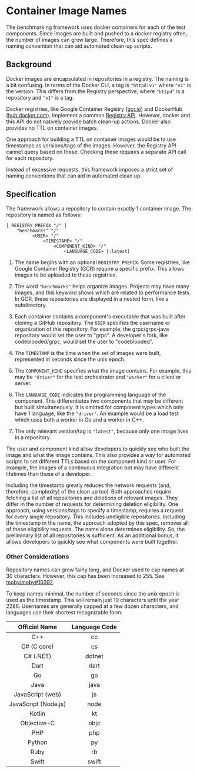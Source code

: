 # Container Image Names

The benchmarking framework uses docker containers for each of the test
components. Since images are built and pushed to a docker registry often, the
number of images can grow large. Therefore, this spec defines a naming
convention that can aid automated clean-up scripts.

## Background

Docker images are encapsulated in repositories in a registry. The naming is a
bit confusing. In terms of the Docker CLI, a tag is `"httpd:v1"` where `"v1"`
is the version. This differs from the Registry perspective, where `"httpd"` is
a repository and `"v1"` is a tag.

Docker registries, like Google Container Registry ([gcr.io]) and DockerHub
([hub.docker.com]), implement a common [Registry API]. However, docker and this
API do not natively provide batch clean-up actions. Docker also provides no TTL
on container images.

[gcr.io]: https://gcr.io
[hub.docker.com]: https://hub.docker.com
[Registry API]: https://docs.docker.com/registry/spec/api/

One approach for building a TTL on container images would be to use timestamps
as versions/tags of the images. However, the Registry API cannot query based on
these. Checking these requires a separate API call for each repository.

Instead of excessive requests, this framework imposes a strict set of naming
conventions that can aid in automated clean up.

## Specification

The framework allows a repository to contain exactly 1 container image. The
repository is named as follows:

```
[ REGISTRY_PREFIX "/" ]
    "benchmarks" "/"
          <USER> "/"
              <TIMESTAMP> "/"
                  <COMPONENT_KIND> "/"
                      <LANGUAGE_CODE> [:latest]
```

1.  The name begins with an optional `REGISTRY_PREFIX`. Some registries, like
    Google Container Registry (GCR) require a specific prefix. This allows
    images to be uploaded to these registries.

2.  The word `"benchmarks"` helps organize images. Projects may have many
    images, and this keyword shows which are related to performance tests. In
    GCR, these repositories are displayed in a nested form, like a subdirectory.

3.  Each container contains a component's executable that was built after
    cloning a GitHub repository. The `USER` specifies the username or
    organization of this repository. For example, the grpc/grpc-java repository
    would set the user to "grpc". A developer's fork, like codeblooded/grpc,
    would set the user to "codeblooded".

4.  The `TIMESTAMP` is the time when the set of images were built, represented in
    seconds since the unix epoch.

5.  The `COMPONENT_KIND` specifies what the image contains. For example, this
    may be `"driver"` for the test orchestrator and `"worker"` for a client or
    server.

6.  The `LANGUAGE_CODE` indicates the programming language of the component.
    This differentiates two components that may be different but built
    simultaneously. It is omitted for component types which only have 1
    language, like the `"driver"`. An example would be a load test which uses
    both a worker in Go and a worker in C++.

7.  The only relevant version/tag is `"latest"`, because only one image lives in
    a repository.

The user and component kind allow developers to quickly see who built the image
and what the image contains. This also provides a way for automated scripts to
set different TTLs based on the component kind or user. For example, the images
of a continuous integration bot may have different lifetimes than those of a
developer.

Including the timestamp greatly reduces the network requests (and, therefore,
complexity) of the clean up tool. Both approaches require fetching a list of all
repositories and deletions of relevant images. They differ in the number of
requests for determining deletion eligibility. One approach, using versions/tags
to specify a timestamp, requires a request for every single repository. This
includes uneligible repositories. Including the timestamp in the name, the
approach adopted by this spec, removes all of these eligibility requests. The
name alone determines eligibility. So, the preliminary list of all repositories
is sufficient. As an additional bonus, it allows developers to quickly see what
components were built together.

### Other Considerations

Repository names can grow fairly long, and Docker used to cap names at 30
characters. However, this cap has been increased to 255. See [moby/moby#10392].

[moby/moby#10392]: https://github.com/moby/moby/issues/10392

To keep names minimal, the number of seconds since the unix epoch is used as the
timestamp. This will remain just 10 characters until the year 2286. Usernames
are generally capped at a few dozen characters, and languages use their shortest
recognizable form:

| Official Name        | Language Code |
| :------------------: | :-----------: |
| C++                  | cc            |
| C# (C core)          | cs            |
| C# (.NET)            | dotnet        |
| Dart                 | dart          |
| Go                   | go            |
| Java                 | java          |
| JavaScript (web)     | js            |
| JavaScript (Node.js) | node          |
| Kotlin               | kt            |
| Objective-C          | objc          |
| PHP                  | php           |
| Python               | py            |
| Ruby                 | rb            |
| Swift                | swift         |
